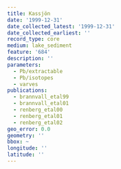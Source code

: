 ```yaml
---
title: Kassjön
date: '1999-12-31'
date_collected_latest: '1999-12-31'
date_collected_earliest: ''
record_type: core
medium: lake_sediment
feature: '684'
description: ''
parameters:
  - Pb/extractable
  - Pb/isotopes
  - varves
publications:
  - brannvall_etal99
  - brannvall_etal01
  - renberg_etal00
  - renberg_etal01
  - renberg_etal02
geo_error: 0.0
geometry: ''
bbox: ~
longitude: ''
latitude: ''
---
```


